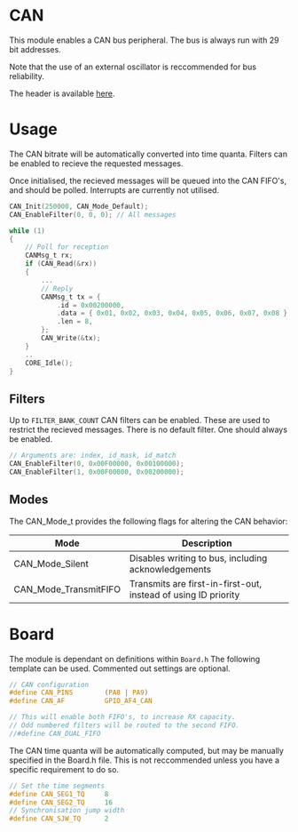 # CAN
This module enables a CAN bus peripheral.
The bus is always run with 29 bit addresses.

Note that the use of an external oscillator is reccommended for bus reliability.

The header is available [here](../Lib/CAN.h).

# Usage

The CAN bitrate will be automatically converted into time quanta.
Filters can be enabled to recieve the requested messages.

Once initialised, the recieved messages will be queued into the CAN FIFO's, and should be polled. Interrupts are currently not utilised.

```C
CAN_Init(250000, CAN_Mode_Default);
CAN_EnableFilter(0, 0, 0); // All messages

while (1)
{
    // Poll for reception
    CANMsg_t rx;
    if (CAN_Read(&rx))
    {
        ...
        // Reply
        CANMsg_t tx = {
            .id = 0x00200000,
            .data = { 0x01, 0x02, 0x03, 0x04, 0x05, 0x06, 0x07, 0x08 },
            .len = 8,
        };
        CAN_Write(&tx);
    }
    ..
    CORE_Idle();
}
```

## Filters

Up to `FILTER_BANK_COUNT` CAN filters can be enabled. These are used to restrict the recieved messages.
There is no default filter. One should always be enabled.

```C
// Arguments are: index, id_mask, id_match 
CAN_EnableFilter(0, 0x00F00000, 0x00100000);
CAN_EnableFilter(1, 0x00F00000, 0x00200000);
```

## Modes
The CAN_Mode_t provides the following flags for altering the CAN behavior:

| Mode                   | Description                                         |
| ---------------------- | --------------------------------------------------- |
| CAN_Mode_Silent        | Disables writing to bus, including acknowledgements |
| CAN_Mode_TransmitFIFO  | Transmits are first-in-first-out, instead of using ID priority |


# Board

The module is dependant on  definitions within `Board.h`
The following template can be used. Commented out settings are optional.

```C
// CAN configuration
#define CAN_PINS		(PA8 | PA9)
#define CAN_AF          GPIO_AF4_CAN

// This will enable both FIFO's, to increase RX capacity.
// Odd numbered filters will be routed to the second FIFO.
//#define CAN_DUAL_FIFO
```

The CAN time quanta will be automatically computed, but may be manually specified in the Board.h file. This is not reccommended unless you have a specific requirement to do so.

```C
// Set the time segments
#define CAN_SEG1_TQ     8
#define CAN_SEG2_TQ     16
// Synchronisation jump width
#define CAN_SJW_TQ      2
```
